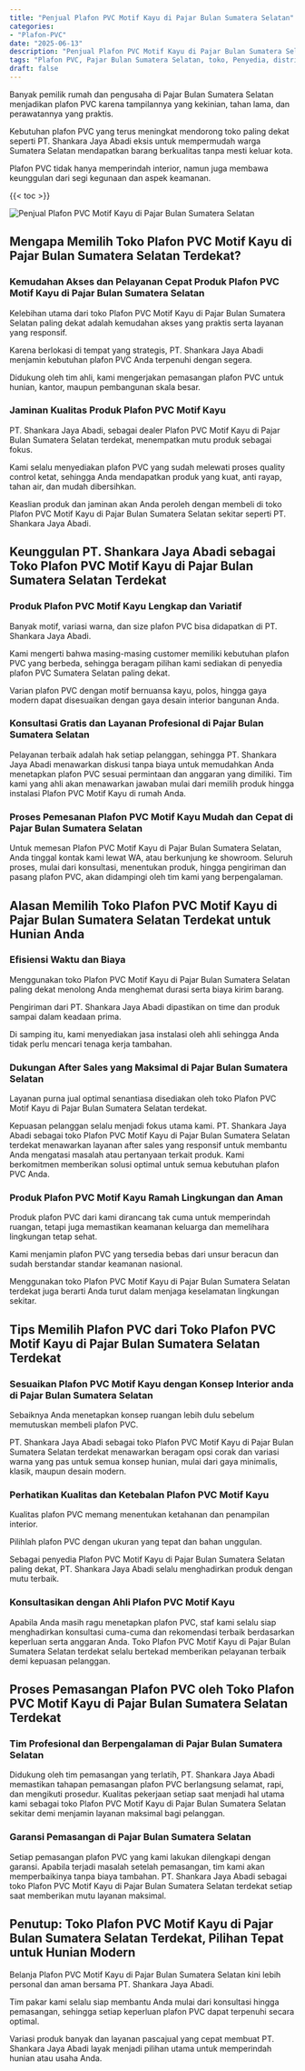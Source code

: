 ```yaml
---
title: "Penjual Plafon PVC Motif Kayu di Pajar Bulan Sumatera Selatan"
categories: 
- "Plafon-PVC"
date: "2025-06-13"
description: "Penjual Plafon PVC Motif Kayu di Pajar Bulan Sumatera Selatan bagi rumah, kantor, serta toko. Material terbaik, pilihan motif, pilihan warna modern, beserta layanan instalasi oleh tenaga ahli profesional dan jaminan resmi!|Jasa penyediaan Plafon PVC Motif Kayu di Pajar Bulan Sumatera Selatan bagi kebutuhan tempat tinggal, kantor, maupun gerai, dengan material berkualitas dan instalasi oleh teknisi ahli dan jaminan resmi.|Solusi Plafon PVC Motif Kayu di Pajar Bulan Sumatera Selatan yang terpercaya untuk rumah, kantor, serta gerai, dengan plafon terbaik dan instalasi ditangani oleh teknisi berpengalaman dan kepastian resmi.|Penjualan Plafon PVC Motif Kayu di Pajar Bulan Sumatera Selatan untuk hunian, office, dan ritel, beserta plafon terbaik dan penempatan ditangani oleh tim profesional, dilengkapi beserta kepastian resmi.}"
tags: "Plafon PVC, Pajar Bulan Sumatera Selatan, toko, Penyedia, distributor"
draft: false
---
```


Banyak pemilik rumah dan pengusaha di Pajar Bulan Sumatera Selatan menjadikan plafon PVC karena tampilannya yang kekinian, tahan lama, dan perawatannya yang praktis.

Kebutuhan plafon PVC yang terus meningkat mendorong toko paling dekat seperti PT. Shankara Jaya Abadi eksis untuk mempermudah warga Sumatera Selatan mendapatkan barang berkualitas tanpa mesti keluar kota.

Plafon PVC tidak hanya memperindah interior, namun juga membawa keunggulan dari segi kegunaan dan aspek keamanan.

{{< toc >}}

![Penjual Plafon PVC Motif Kayu di Pajar Bulan Sumatera Selatan](/images/Plafon-PVC/Penjual-Plafon-PVC-Motif-Kayu-di-Pajar-Bulan-Sumatera-Selatan.png)


## Mengapa Memilih Toko Plafon PVC Motif Kayu di Pajar Bulan Sumatera Selatan Terdekat?

### Kemudahan Akses dan Pelayanan Cepat Produk Plafon PVC Motif Kayu di Pajar Bulan Sumatera Selatan

Kelebihan utama dari toko Plafon PVC Motif Kayu di Pajar Bulan Sumatera Selatan paling dekat adalah kemudahan akses yang praktis serta layanan yang responsif.

Karena berlokasi di tempat yang strategis, PT. Shankara Jaya Abadi menjamin kebutuhan plafon PVC Anda terpenuhi dengan segera.

Didukung oleh tim ahli, kami mengerjakan pemasangan plafon PVC untuk hunian, kantor, maupun pembangunan skala besar.

### Jaminan Kualitas Produk Plafon PVC Motif Kayu

PT. Shankara Jaya Abadi, sebagai dealer Plafon PVC Motif Kayu di Pajar Bulan Sumatera Selatan terdekat, menempatkan mutu produk sebagai fokus.

Kami selalu menyediakan plafon PVC yang sudah melewati proses quality control ketat, sehingga Anda mendapatkan produk yang kuat, anti rayap, tahan air, dan mudah dibersihkan.

Keaslian produk dan jaminan akan Anda peroleh dengan membeli di toko Plafon PVC Motif Kayu di Pajar Bulan Sumatera Selatan sekitar seperti PT. Shankara Jaya Abadi.

## Keunggulan PT. Shankara Jaya Abadi sebagai Toko Plafon PVC Motif Kayu di Pajar Bulan Sumatera Selatan Terdekat

### Produk Plafon PVC Motif Kayu Lengkap dan Variatif

Banyak motif, variasi warna, dan size plafon PVC bisa didapatkan di PT. Shankara Jaya Abadi.

Kami mengerti bahwa masing-masing customer memiliki kebutuhan plafon PVC yang berbeda, sehingga beragam pilihan kami sediakan di penyedia plafon PVC Sumatera Selatan paling dekat.

Varian plafon PVC dengan motif bernuansa kayu, polos, hingga gaya modern dapat disesuaikan dengan gaya desain interior bangunan Anda.

### Konsultasi Gratis dan Layanan Profesional di Pajar Bulan Sumatera Selatan

Pelayanan terbaik adalah hak setiap pelanggan, sehingga PT. Shankara Jaya Abadi menawarkan diskusi tanpa biaya untuk memudahkan Anda menetapkan plafon PVC sesuai permintaan dan anggaran yang dimiliki. Tim kami yang ahli akan menawarkan jawaban mulai dari memilih produk hingga instalasi Plafon PVC Motif Kayu di rumah Anda.

### Proses Pemesanan Plafon PVC Motif Kayu Mudah dan Cepat di Pajar Bulan Sumatera Selatan

Untuk memesan Plafon PVC Motif Kayu di Pajar Bulan Sumatera Selatan, Anda tinggal kontak kami lewat WA, atau berkunjung ke showroom. Seluruh proses, mulai dari konsultasi, menentukan produk, hingga pengiriman dan pasang plafon PVC, akan didampingi oleh tim kami yang berpengalaman.

## Alasan Memilih Toko Plafon PVC Motif Kayu di Pajar Bulan Sumatera Selatan Terdekat untuk Hunian Anda

### Efisiensi Waktu dan Biaya

Menggunakan toko Plafon PVC Motif Kayu di Pajar Bulan Sumatera Selatan paling dekat menolong Anda menghemat durasi serta biaya kirim barang.

Pengiriman dari PT. Shankara Jaya Abadi dipastikan on time dan produk sampai dalam keadaan prima.

Di samping itu, kami menyediakan jasa instalasi oleh ahli sehingga Anda tidak perlu mencari tenaga kerja tambahan.

### Dukungan After Sales yang Maksimal di Pajar Bulan Sumatera Selatan

Layanan purna jual optimal senantiasa disediakan oleh toko Plafon PVC Motif Kayu di Pajar Bulan Sumatera Selatan terdekat.

Kepuasan pelanggan selalu menjadi fokus utama kami. PT. Shankara Jaya Abadi sebagai toko Plafon PVC Motif Kayu di Pajar Bulan Sumatera Selatan terdekat menawarkan layanan after sales yang responsif untuk membantu Anda mengatasi masalah atau pertanyaan terkait produk. Kami berkomitmen memberikan solusi optimal untuk semua kebutuhan plafon PVC Anda.

### Produk Plafon PVC Motif Kayu Ramah Lingkungan dan Aman

Produk plafon PVC dari kami dirancang tak cuma untuk memperindah ruangan, tetapi juga memastikan keamanan keluarga dan memelihara lingkungan tetap sehat.

Kami menjamin plafon PVC yang tersedia bebas dari unsur beracun dan sudah berstandar standar keamanan nasional.

Menggunakan toko Plafon PVC Motif Kayu di Pajar Bulan Sumatera Selatan terdekat juga berarti Anda turut dalam menjaga keselamatan lingkungan sekitar.

## Tips Memilih Plafon PVC dari Toko Plafon PVC Motif Kayu di Pajar Bulan Sumatera Selatan Terdekat

### Sesuaikan Plafon PVC Motif Kayu dengan Konsep Interior anda di Pajar Bulan Sumatera Selatan

Sebaiknya Anda menetapkan konsep ruangan lebih dulu sebelum memutuskan membeli plafon PVC.

PT. Shankara Jaya Abadi sebagai toko Plafon PVC Motif Kayu di Pajar Bulan Sumatera Selatan terdekat menawarkan beragam opsi corak dan variasi warna yang pas untuk semua konsep hunian, mulai dari gaya minimalis, klasik, maupun desain modern.

### Perhatikan Kualitas dan Ketebalan Plafon PVC Motif Kayu

Kualitas plafon PVC memang menentukan ketahanan dan penampilan interior.

Pilihlah plafon PVC dengan ukuran yang tepat dan bahan unggulan.

Sebagai penyedia Plafon PVC Motif Kayu di Pajar Bulan Sumatera Selatan paling dekat, PT. Shankara Jaya Abadi selalu menghadirkan produk dengan mutu terbaik.

### Konsultasikan dengan Ahli Plafon PVC Motif Kayu

Apabila Anda masih ragu menetapkan plafon PVC, staf kami selalu siap menghadirkan konsultasi cuma-cuma dan rekomendasi terbaik berdasarkan keperluan serta anggaran Anda. Toko Plafon PVC Motif Kayu di Pajar Bulan Sumatera Selatan terdekat selalu bertekad memberikan pelayanan terbaik demi kepuasan pelanggan.

## Proses Pemasangan Plafon PVC oleh Toko Plafon PVC Motif Kayu di Pajar Bulan Sumatera Selatan Terdekat

### Tim Profesional dan Berpengalaman di Pajar Bulan Sumatera Selatan

Didukung oleh tim pemasangan yang terlatih, PT. Shankara Jaya Abadi memastikan tahapan pemasangan plafon PVC berlangsung selamat, rapi, dan mengikuti prosedur. Kualitas pekerjaan setiap saat menjadi hal utama kami sebagai toko Plafon PVC Motif Kayu di Pajar Bulan Sumatera Selatan sekitar demi menjamin layanan maksimal bagi pelanggan.

### Garansi Pemasangan di Pajar Bulan Sumatera Selatan

Setiap pemasangan plafon PVC yang kami lakukan dilengkapi dengan garansi. Apabila terjadi masalah setelah pemasangan, tim kami akan memperbaikinya tanpa biaya tambahan. PT. Shankara Jaya Abadi sebagai toko Plafon PVC Motif Kayu di Pajar Bulan Sumatera Selatan terdekat setiap saat memberikan mutu layanan maksimal.

## Penutup: Toko Plafon PVC Motif Kayu di Pajar Bulan Sumatera Selatan Terdekat, Pilihan Tepat untuk Hunian Modern

Belanja Plafon PVC Motif Kayu di Pajar Bulan Sumatera Selatan kini lebih personal dan aman bersama PT. Shankara Jaya Abadi.

Tim pakar kami selalu siap membantu Anda mulai dari konsultasi hingga pemasangan, sehingga setiap keperluan plafon PVC dapat terpenuhi secara optimal.

Variasi produk banyak dan layanan pascajual yang cepat membuat PT. Shankara Jaya Abadi layak menjadi pilihan utama untuk memperindah hunian atau usaha Anda.